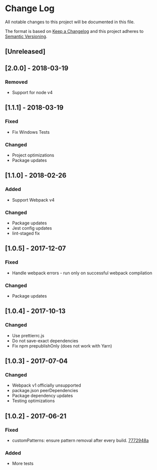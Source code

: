 # Change Log

All notable changes to this project will be documented in this file.

The format is based on [Keep a Changelog](http://keepachangelog.com/)
and this project adheres to [Semantic Versioning](http://semver.org/).

## [Unreleased]

## [2.0.0] - 2018-03-19

### Removed

*   Support for node v4

## [1.1.1] - 2018-03-19

### Fixed

*   Fix Windows Tests

### Changed

*   Project optimizations
*   Package updates

## [1.1.0] - 2018-02-26

### Added

*   Support Webpack v4

### Changed

*   Package updates
*   Jest config updates
*   lint-staged fix

## [1.0.5] - 2017-12-07

### Fixed

*   Handle webpack errors - run only on successful webpack compilation

### Changed

*   Package updates

## [1.0.4] - 2017-10-13

### Changed

*   Use prettierrc.js
*   Do not save-exact dependencies
*   Fix npm prepublishOnly (does not work with Yarn)

## [1.0.3] - 2017-07-04

### Changed

*   Webpack v1 officially unsupported
*   package.json peerDependencies
*   Package dependency updates
*   Testing optimizations

## [1.0.2] - 2017-06-21

### Fixed

*   customPatterns: ensure pattern removal after every build. [7772948a](https://github.com/chrisblossom/clean-self-webpack-plugin/commit/7772948a488ddedadff815c926a70ef18e84fb3d)

### Added

*   More tests
